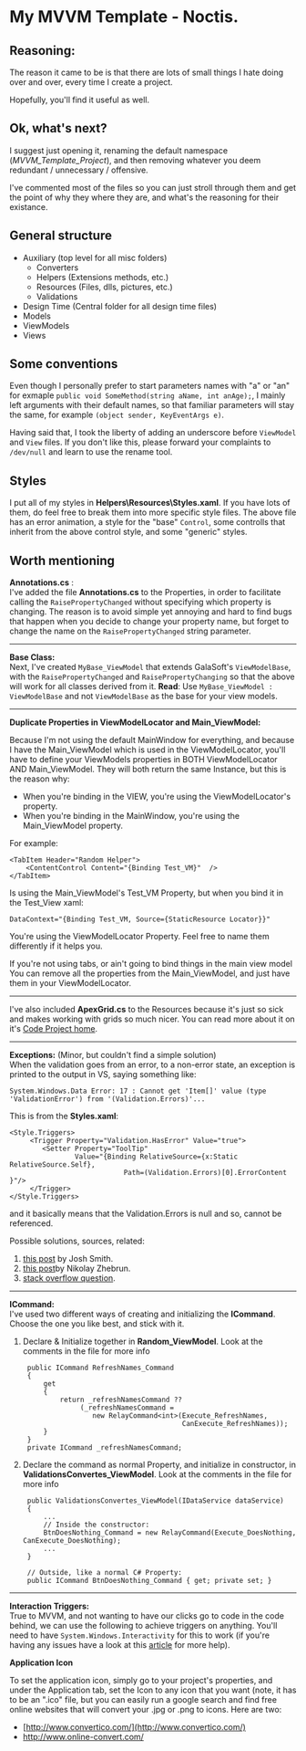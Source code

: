# My MVVM Template - Noctis.

## Reasoning:
The reason it came to be is that there are lots of small things I hate doing 
over and over, every time I create a project. 

Hopefully, you'll find it useful as well.

## Ok, what's next?
I suggest just opening it, renaming the default namespace (*MVVM_Template_Project*),
and then removing whatever you deem redundant / unnecessary / offensive.

I've commented most of the files so you can just stroll through them and get
the point of why they where they are, and what's the reasoning for their 
existance.

## General structure
* Auxiliary        (top level for all misc folders)
  * Converters
  * Helpers        (Extensions methods, etc.)
  * Resources    (Files, dlls, pictures, etc.)
  * Validations
* Design Time    (Central folder for all design time files)
* Models        
* ViewModels    
* Views

## Some conventions
Even though I personally prefer to start parameters names with "a" or "an" for
exmaple `public void SomeMethod(string aName, int anAge);`, I mainly left 
arguments with their default names, so that familiar parameters will stay the 
same, for example `(object sender, KeyEventArgs e)`.

Having said that, I took the liberty of adding an underscore before `ViewModel` 
and `View` files. If you don't like this, please forward your complaints to
 `/dev/null` and learn to use the rename tool.
 
## Styles
I put all of my styles in **Helpers\Resources\Styles.xaml**. If you have lots
of them, do feel free to break them into more specific style files.
The above file has an error animation, a style for the "base" `Control`, some 
controlls that inherit from the above control style, and some "generic" styles.

## Worth mentioning
**Annotations.cs** :  
I've added the file **Annotations.cs** to the Properties, in order to facilitate
calling the `RaisePropertyChanged` without specifying which property is changing.
The reason is to avoid simple yet annoying and hard to find bugs that happen when
you decide to change your property name, but forget to change the name on the 
`RaisePropertyChanged` string parameter.

---
**Base Class:**  
Next, I've created `MyBase_ViewModel` that extends GalaSoft's `ViewModelBase`, 
with the `RaisePropertyChanged` and `RaisePropertyChanging` so that the above 
will work for all classes derived from it. **Read**: Use
 `MyBase_ViewModel : ViewModelBase` and not `ViewModelBase` as the base for
 your view models.

---
**Duplicate Properties in ViewModelLocator and Main_ViewModel:**    

Because I'm not using the default MainWindow for everything, and because I have
the Main_ViewModel which is used in the ViewModelLocator, you'll have to define
your ViewModels properties in BOTH ViewModelLocator AND Main_ViewModel.
They will both return the same Instance, but this is the reason why:

 - When you're binding in the VIEW, you're using the ViewModelLocator's 
 property.  
 - When you're binding in the MainWindow, you're using the Main_ViewModel 
 property.

For example: 

    <TabItem Header="Random Helper">  
        <ContentControl Content="{Binding Test_VM}"  />
    </TabItem>

Is using the Main_ViewModel's Test_VM Property, but when you bind it in the
Test_View xaml:

    DataContext="{Binding Test_VM, Source={StaticResource Locator}}"

You're using the ViewModelLocator Property.
Feel free to name them differently if it helps you.

If you're not using tabs, or ain't going to bind things in the main view model
You can remove all the properties from the Main_ViewModel, and just have them
in your ViewModelLocator.

---
I've also included **ApexGrid.cs** to the Resources because it's just so sick and
makes working with grids so much nicer. 
You can read more about it on it's 
[Code Project home](http://www.codeproject.com/Articles/233886/Tidy-Up-XAML-with-the-ApexGrid).

---
**Exceptions:**  (Minor, but couldn't find a simple solution)  
When the validation goes from an error, to a non-error state, an exception is
printed to the output in VS, saying  something like:
  
    System.Windows.Data Error: 17 : Cannot get 'Item[]' value (type 'ValidationError') from '(Validation.Errors)'...

 This is from the **Styles.xaml**:

    <Style.Triggers>
         <Trigger Property="Validation.HasError" Value="true">
		    <Setter Property="ToolTip"
					Value="{Binding RelativeSource={x:Static RelativeSource.Self},
								Path=(Validation.Errors)[0].ErrorContent }"/>
	     </Trigger>
    </Style.Triggers>

and it basically means that the Validation.Errors is null and so, cannot be
referenced.

Possible solutions, sources, related:

1. [this post](http://joshsmithonwpf.wordpress.com/2008/10/08/binding-to-validationerrors0-without-creating-debug-spew/) by Josh Smith.
2. [this post](http://zhebrun.blogspot.com.au/2008/03/wpf-bug-with-validationerror.html)by Nikolay Zhebrun.
3.  [stack overflow question](http://stackoverflow.com/q/2260616/1698987).

---
**ICommand:**  
I've used two different ways of creating and initializing the **ICommand**.
Choose the one you like best, and stick with it.

1. Declare & Initialize together in **Random_ViewModel**. Look at the comments
in the file for more info  


        public ICommand RefreshNames_Command  
        {  
			get  
			{
				return _refreshNamesCommand ??
					 (_refreshNamesCommand = 
						new RelayCommand<int>(Execute_RefreshNames, 
											  CanExecute_RefreshNames));
			}
		}
		private ICommand _refreshNamesCommand;

2. Declare the command as normal Property, and initialize in constructor,
in **ValidationsConvertes_ViewModel**. Look at the comments in the file for
more info  

		
		public ValidationsConvertes_ViewModel(IDataService dataService)
		{
			...
			// Inside the constructor:
			BtnDoesNothing_Command = new RelayCommand(Execute_DoesNothing, CanExecute_DoesNothing);
			...
		}
		
		// Outside, like a normal C# Property:
        public ICommand BtnDoesNothing_Command { get; private set; }

---
**Interaction Triggers:**  
True to MVVM, and not wanting to have our clicks go to code in the code behind,
we can use the following to achieve triggers on anything. You'll need to have
`System.Windows.Interactivity` for this to work (if you're having any issues
have a look at this [article](http://www.codeproject.com/Articles/125188/Using-EventTrigger-in-XAML-for-MVVM-No-Code-Behind) for more help).
  
**Application Icon** 

To set the application icon, simply go to your project's properties, and under the Application tab, set the Icon to any icon that you want (note, it has to be an ".ico" file, but you can easily run a google search and find free online websites that will convert your .jpg or .png to icons. Here are two:

 - [http://www.convertico.com/](http://www.convertico.com/)
 - [http://www.online-convert.com/ ](http://www.online-convert.com/ ) 